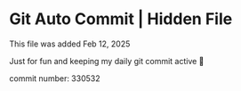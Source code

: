 # Git Auto Commit | Hidden File

This file was added Feb 12, 2025

Just for fun and keeping my daily git commit active 🤪

commit number: 330532
